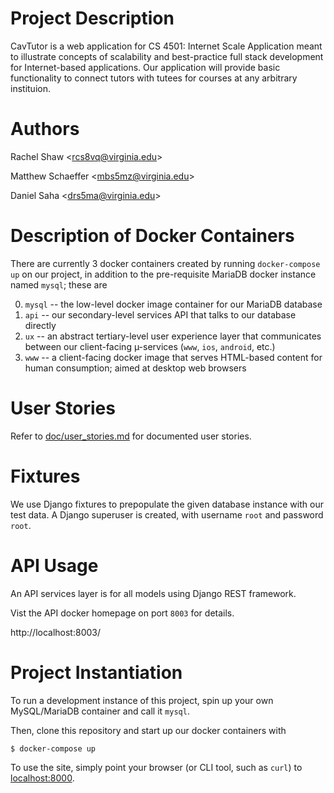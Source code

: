 Project Description
===
CavTutor is a web application for CS 4501: Internet Scale Application meant to illustrate concepts of scalability and best-practice full stack development for Internet-based applications. Our application will provide basic functionality to connect tutors with tutees for courses at any arbitrary instituion.

Authors
===
Rachel Shaw \<rcs8vq@virginia.edu\>

Matthew Schaeffer \<mbs5mz@virginia.edu\>

Daniel Saha \<drs5ma@virginia.edu\>

Description of Docker Containers
===
There are currently 3 docker containers created by running `docker-compose up` on our project, in addition to the pre-requisite MariaDB docker instance named `mysql`; these are

0. `mysql` -- the low-level docker image container for our MariaDB database
1. `api` -- our secondary-level services API that talks to our database directly
2. `ux` -- an abstract tertiary-level user experience layer that communicates
   between our client-facing µ-services (`www`, `ios`, `android`, etc.)
3. `www` -- a client-facing docker image that serves HTML-based content for
   human consumption; aimed at desktop web browsers

User Stories
====
Refer to [doc/user_stories.md](doc/user_stories.md) for documented user stories.

Fixtures
===
We use Django fixtures to prepopulate the given database instance with our test data. A Django superuser is created, with username `root` and password `root`.

API Usage
===
An API services layer is for all models using Django REST framework.

Vist the API docker homepage on port `8003` for details.

http://localhost:8003/

Project Instantiation
===
To run a development instance of this project, spin up your own MySQL/MariaDB container
and call it `mysql`.

Then, clone this repository and start up our docker containers with

    $ docker-compose up

To use the site, simply point your browser (or CLI tool, such as `curl`) to [localhost:8000](http://localhost:8000/).
